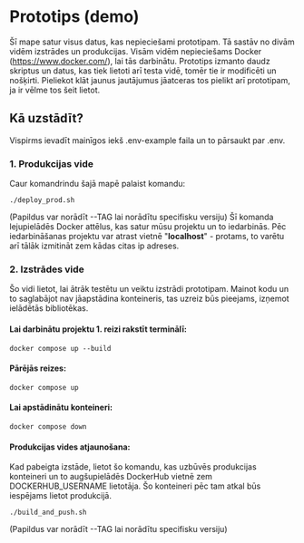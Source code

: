 # Prototips (demo)

Šī mape satur visus datus, kas nepieciešami prototipam. Tā sastāv no divām vidēm izstrādes un produkcijas.
Visām vidēm nepieciešams Docker (https://www.docker.com/), lai tās darbinātu. 
Prototips izmanto daudz skriptus un datus, kas tiek lietoti arī testa vidē, tomēr tie ir modificēti un nošķirti.
Pieliekot klāt jaunus jautājumus jāatceras tos pielikt arī prototipam, ja ir vēlme tos šeit lietot.

## Kā uzstādīt?
Vispirms ievadīt mainīgos iekš .env-example faila un to pārsaukt par .env.

### 1. Produkcijas vide
Caur komandrindu šajā mapē palaist komandu:
```
./deploy_prod.sh
```
(Papildus var norādīt --TAG lai norādītu specifisku versiju)
Šī komanda lejupielādēs Docker attēlus, kas satur mūsu projektu un to iedarbinās. Pēc iedarbināšanas projektu var atrast vietnē "**localhost**" - protams, to varētu arī tālāk izmitināt zem kādas citas ip adreses.

### 2. Izstrādes vide
Šo vidi lietot, lai ātrāk testētu un veiktu izstrādi prototipam. Mainot kodu un to saglabājot nav jāapstādina konteineris, tas uzreiz būs pieejams, izņemot ielādētās bibliotēkas.
#### Lai darbinātu projektu 1. reizi rakstīt terminālī:
```
docker compose up --build
```
#### Pārējās reizes:
```
docker compose up
```
#### Lai apstādinātu konteineri:
```
docker compose down
```

#### Produkcijas vides atjaunošana:
Kad pabeigta izstāde, lietot šo komandu, kas uzbūvēs produkcijas konteineri un to augšupielādēs DockerHub vietnē zem DOCKERHUB_USERNAME lietotāja.
Šo konteineri pēc tam atkal būs iespējams lietot produkcijā.
```
./build_and_push.sh
```
(Papildus var norādīt --TAG lai norādītu specifisku versiju)
